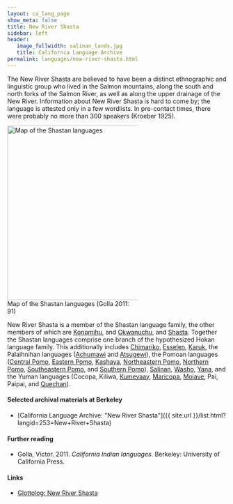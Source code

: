 ```yaml
---
layout: ca_lang_page
show_meta: false
title: New River Shasta
sidebar: left
header:
   image_fullwidth: salinan_lands.jpg
   title: California Language Archive
permalink: languages/new-river-shasta.html
---
```


The New River Shasta are believed to have been a distinct ethnographic and linguistic group who lived in the Salmon mountains, along the south and north forks of the Salmon River, as well as along the upper drainage of the New River. Information about New River Shasta is hard to come by; the language is attested only in a few wordlists. In pre-contact times, there were probably no more than 300 speakers (Kroeber 1925).

<div class="image fit right" style="width: 300px;">
<a href="https://i.pinimg.com/originals/23/7c/00/237c00c54aeec18a3edac8090cc6ff10.jpg"><img alt="Map of the Shastan languages" src="{{ site.urlimg }}/shastan-languages-map.jpeg" width="400px"/></a>
<div class="caption">
Map of the Shastan languages (Golla 2011: 91)
</div>
</div>

New River Shasta is a member of the Shastan language family, the other members of which are [Konomihu](konomihu.html), and [Okwanuchu](okwanuchu.html), and [Shasta](shasta.html). Together the Shastan languages comprise one branch of the hypothesized Hokan language family. This additionally includes [Chimariko](chimariko.html), [Esselen](esselen.html), [Karuk](karuk.html), the Palaihnihan languages ([Achumawi](achumawi.html) and [Atsugewi](atsugewi.html)), the Pomoan languages ([Central Pomo](central-pomo.html), [Eastern Pomo](eastern-pomo.html), [Kashaya](kashaya.html), [Northeastern Pomo](northeastern-pomo.html), [Northern Pomo](northern-pomo.html), [Southeastern Pomo](southeastern-pomo.html), and [Southern Pomo](southern-pomo.html)), [Salinan](salinan.html), [Washo](washo.html), [Yana](yana.html), and the Yuman languages (Cocopa, Kiliwa, [Kumeyaay](kumeyaay.html), [Maricopa](maricopa.html), [Mojave](mojave.html), Pai, Paipai, and [Quechan](quechan.html)).

#### Selected archival materials at Berkeley

* [California Language Archive: "New River Shasta"]({{ site.url }}/list.html?langid=253=New+River+Shasta)

#### Further reading

* Golla, Victor. 2011. *California Indian languages.* Berkeley: University of California Press.

#### Links

* [Glottolog: New River Shasta](https://glottolog.org/resource/languoid/id/newr1237)

